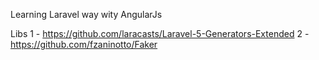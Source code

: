 Learning Laravel way wity AngularJs

Libs
1 - https://github.com/laracasts/Laravel-5-Generators-Extended
2 - https://github.com/fzaninotto/Faker